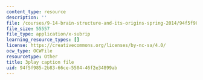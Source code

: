 ```yaml
---
content_type: resource
description: ''
file: /courses/9-14-brain-structure-and-its-origins-spring-2014/94f5f9852b8366ce550446f2e34899ab_555140.srt
file_size: 55557
file_type: application/x-subrip
learning_resource_types: []
license: https://creativecommons.org/licenses/by-nc-sa/4.0/
ocw_type: OCWFile
resourcetype: Other
title: 3play caption file
uid: 94f5f985-2b83-66ce-5504-46f2e34899ab
---
```

